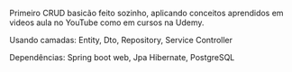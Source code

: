 Primeiro CRUD basicão feito sozinho, aplicando conceitos aprendidos em videos aula no YouTube como em cursos na Udemy.

Usando camadas:
Entity,
Dto,
Repository,
Service
Controller 

Dependências:
Spring boot web,
Jpa Hibernate,
PostgreSQL

